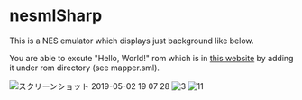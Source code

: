 # nesmlSharp
This is a NES emulator which displays just background like below.

You are able to excute "Hello, World!" rom which is in [this website](http://hp.vector.co.jp/authors/VA042397/nes/sample.html)
 by adding it under rom directory (see mapper.sml).

![スクリーンショット 2019-05-02 19 07 28](https://user-images.githubusercontent.com/37573952/57068785-add60e80-6d0d-11e9-8cf8-6aa47f78a2f1.png)
![3](https://user-images.githubusercontent.com/37573952/57068834-db22bc80-6d0d-11e9-8c31-699eeee6705c.png)
![11](https://user-images.githubusercontent.com/37573952/57068838-de1dad00-6d0d-11e9-98ed-143d7e9e91b3.png)
